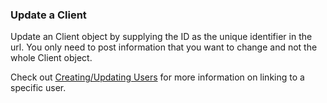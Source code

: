 ### Update a Client

Update an Client object by supplying the ID as the unique identifier in the url. You only need to post information 
that you want to change and not the whole Client object.

Check out [Creating/Updating Users](#creating-updating-users) for more information on linking to a specific user.
